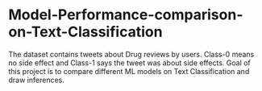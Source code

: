 # Model-Performance-comparison-on-Text-Classification
The dataset contains tweets about Drug reviews by users. Class-0 means no side effect and Class-1 says the tweet was about side effects. Goal of this project is to compare different ML models on Text Classification and draw inferences.
